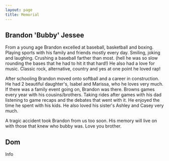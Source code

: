 ```yaml
---
layout: page
title: Memorial
---
```


<h2>Brandon 'Bubby' Jessee</h2>

<p>
From a young age Brandon excelled at baseball, basketball and boxing. Playing sports with his family and friends mostly every day. Smiling, joking and laughing. Crushing a baseball farther than most. (hell he was so slow rounding the bases that he had to hit it that hard!) He also had a love for music. Classic rock, alternative, country and yes at one point he loved rap!
</p>

<p>
After schooling Brandon moved onto softball and a career in construction. He had 2 beautiful daughter's, Isabel and Marissa, who he loves very much. If there was a family event going on, Brandon was there. Browns games every year with his cousins/brothers. Taking rides after games with his dad listening to game recaps and the debates that went with it. He enjoyed the time he spent with his kids. He also loved his sister's Ashley and Casey very much.
</p>

<p>
A tragic accident took Brandon from us too soon. His memory will live on with those that knew who bubby was. Love you brother.
</p>

<h2>Dom</h2>

<p>
Info
</p>
